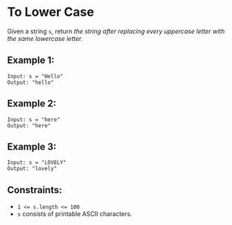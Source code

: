 # To Lower Case

Given a string `s`, return _the string after replacing every uppercase letter with the same lowercase letter._

## Example 1:

```
Input: s = "Hello"
Output: "hello"
```

## Example 2:

```
Input: s = "here"
Output: "here"
```

## Example 3:

```
Input: s = "LOVELY"
Output: "lovely"
```

## Constraints:

- `1 <= s.length <= 100`
- `s` consists of printable ASCII characters.
